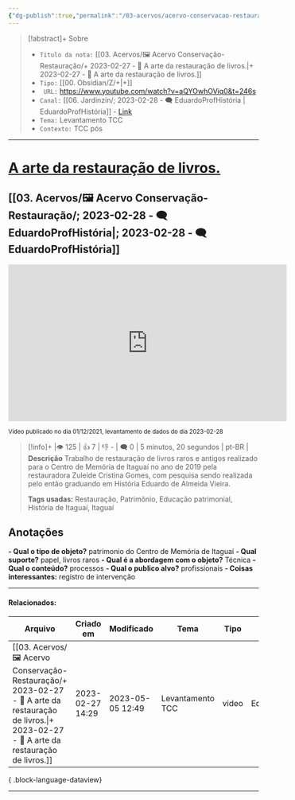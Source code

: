 ```yaml
---
{"dg-publish":true,"permalink":"/03-acervos/acervo-conservacao-restauracao/2023-02-27-a-arte-da-restauracao-de-livros/","tags":["🖼️/🎥️"],"created":"2023-02-27 14:29","updated":"2023-05-05 12:49"}
---
```



>[!abstract]+ Sobre
>- `Titulo da nota:`  [[03. Acervos/🖼️ Acervo Conservação-Restauração/+ 2023-02-27   -  🎥️ A arte da restauração de livros.\|+ 2023-02-27   -  🎥️ A arte da restauração de livros.]]
>- `Tipo:`  [[00. Obsidian/Z/+\|+]]
>- ` URL:`  https://www.youtube.com/watch?v=aQYOwhOViq0&t=246s
>- `Canal:` [[06. Jardinzin/; 2023-02-28   - 🗨️ EduardoProfHistória \| EduardoProfHistória]] - [Link](http://www.youtube.com/@EduardoProfHistoria)
>- `Tema:`  Levantamento TCC
>- `Contexto:`  TCC pós
***

# [A arte da restauração de livros.](https://www.youtube.com/watch?v=aQYOwhOViq0&t=246s)
## [[03. Acervos/🖼️ Acervo Conservação-Restauração/; 2023-02-28   - 🗨️ EduardoProfHistória\|; 2023-02-28   - 🗨️ EduardoProfHistória]]


<center><iframe width="560" height="315" src="https://www.youtube.com/embed/aQYOwhOViq0" title="YouTube video player" frameborder="0" allow="accelerometer; autoplay; clipboard-write; encrypted-media; gyroscope; picture-in-picture" allowfullscreen></iframe></center>

<small> Vídeo publicado no dia  01/12/2021, levantamento de dados do dia 2023-02-28 </small> 

>[!info]+ |👁️ 125 | 👍 7 | 👎 - | 🗨️ 0 | 5 minutos, 20 segundos | pt-BR |
>**Descrição**
> Trabalho de restauração de livros raros e antigos realizado para o Centro de Memória de Itaguaí no ano de 2019 pela restauradora Zuleide Cristina Gomes, com pesquisa sendo realizada pelo então graduando em História Eduardo de Almeida Vieira.
> 
> **Tags usadas:** Restauração, Patrimônio, Educação patrimonial, História de Itaguaí, Itaguaí



## Anotações
**- Qual o tipo de objeto?** 
	patrimonio do Centro de Memória de Itaguaí
**- Qual suporte?**
	papel, livros raros
**- Qual é a abordagem com o objeto?**
	Técnica
**- Qual o conteúdo?**
	processos
**- Qual o publico alvo?**
	profissionais
**- Coisas interessantes:**
	registro de intervenção



***
#### Relacionados:
| Arquivo                                                                                                                                                              | Criado em        | Modificado       | Tema             | Tipo  | Canal               |
| -------------------------------------------------------------------------------------------------------------------------------------------------------------------- | ---------------- | ---------------- | ---------------- | ----- | ------------------- |
| [[03. Acervos/🖼️ Acervo Conservação-Restauração/+ 2023-02-27   -  🎥️ A arte da restauração de livros.\|+ 2023-02-27   -  🎥️ A arte da restauração de livros.]] | 2023-02-27 14:29 | 2023-05-05 12:49 | Levantamento TCC | video | EduardoProfHistória |

{ .block-language-dataview}
***